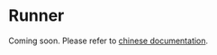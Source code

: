 # Runner

Coming soon. Please refer to [chinese documentation](https://mmengine.readthedocs.io/zh_CN/latest/design/runner.html).

